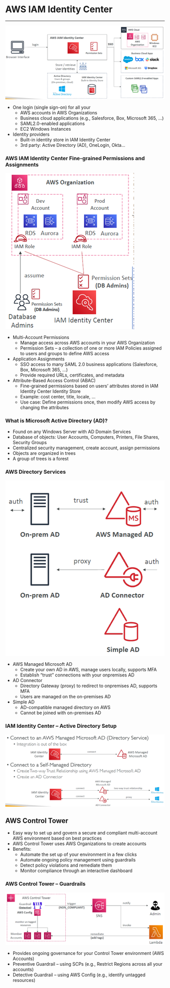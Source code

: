 # AWS IAM Identity Center

---
![AWS IAM Identity Center](../Image/AWS_IAM_Identity_Center.png)
* One login (single sign-on) for all your
  * AWS accounts in AWS Organizations
  * Business cloud applications (e.g., Salesforce, Box, Microsoft 365, …)
  * SAML2.0-enabled applications
  * EC2 Windows Instances
* Identity providers
  * Built-in identity store in IAM Identity Center
  * 3rd party: Active Directory (AD), OneLogin, Okta…
### AWS IAM Identity Center Fine-grained Permissions and Assignments
![IAM Identity Center Fine-grained](../Image/IAM_Identity_Center_Fine-grained.png)
* Multi-Account Permissions
  * Manage access across AWS accounts in your AWS Organization
  * Permission Sets – a collection of one or more IAM Policies assigned to users and groups to define AWS access
* Application Assignments
  * SSO access to many SAML 2.0 business applications (Salesforce, Box, Microsoft 365, …)
  * Provide required URLs, certificates, and metadata
* Attribute-Based Access Control (ABAC)
  * Fine-grained permissions based on users’ attributes stored in IAM Identity Center Identity Store
  * Example: cost center, title, locale, …
  * Use case: Define permissions once, then modify AWS access by changing the attributes
### What is Microsoft Active Directory (AD)?
* Found on any Windows Server with AD Domain Services
* Database of objects: User Accounts, Computers, Printers, File Shares, Security Groups
* Centralized security management, create account, assign permissions
* Objects are organized in trees
* A group of trees is a forest
### AWS Directory Services
![AWS Directory Services](../Image/AWS_Directory_Services.png)
* AWS Managed Microsoft AD
  * Create your own AD in AWS, manage users locally, supports MFA
  * Establish “trust” connections with your onpremises AD
* AD Connector
  * Directory Gateway (proxy) to redirect to onpremises AD, supports MFA
  * Users are managed on the on-premises AD
* Simple AD
  * AD-compatible managed directory on AWS
  * Cannot be joined with on-premises AD
### IAM Identity Center – Active Directory Setup
![Active Directory Setup](../Image/Active_Directory_Setup.png)
## AWS Control Tower
* Easy way to set up and govern a secure and compliant multi-account
AWS environment based on best practices
* AWS Control Tower uses AWS Organizations to create accounts
* Benefits:
  * Automate the set up of your environment in a few clicks
  * Automate ongoing policy management using guardrails
  * Detect policy violations and remediate them
  * Monitor compliance through an interactive dashboard
### AWS Control Tower – Guardrails
![AWS Control Tower](../Image/AWS_Control_Tower.png)
* Provides ongoing governance for your Control Tower environment (AWS Accounts)
* Preventive Guardrail – using SCPs (e.g., Restrict Regions across all your accounts)
* Detective Guardrail – using AWS Config (e.g., identify untagged resources)
